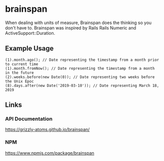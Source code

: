 # brainspan
When dealing with units of measure, Brainspan does the thinking so you don't have to. Brainspan was inspired by Rails Rails Numeric and ActiveSupport::Duration.

## Example Usage
```
(1).month.ago(); // Date representing the timestamp from a month prior to current time
(1).month.fromNow(); // Date representing the timestamp from a month in the future
(2).weeks.before(new Date(0)); // Date representing two weeks before the Unix Epoc
(8).days.after(new Date('2019-03-10')); // Date representing March 18, 2019
```

## Links
### API Documentation
https://grizzly-atoms.github.io/brainspan/
### NPM
https://www.npmjs.com/package/brainspan
